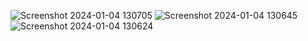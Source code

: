 ![Screenshot 2024-01-04 130705](https://github.com/AmilaThushara/Social-Media-App-Ui/assets/80099554/e424f5f4-f39e-441e-a115-0d4d5f0f6578)
![Screenshot 2024-01-04 130645](https://github.com/AmilaThushara/Social-Media-App-Ui/assets/80099554/43990cbb-d20d-4d62-aaf0-2e1107113e91)
![Screenshot 2024-01-04 130624](https://github.com/AmilaThushara/Social-Media-App-Ui/assets/80099554/aa51632a-9672-4dc0-b73e-c1ec02eb6cf4)
